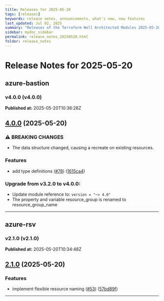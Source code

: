 ```yaml
---
title: Releases for 2025-05-20
tags: [releases]
keywords: release notes, announcements, what's new, new features
last_updated: Jul 02, 2025
summary: "Releases of the Terraform Well Architected Modules 2025-05-20"
sidebar: mydoc_sidebar
permalink: release_notes_20250520.html
folder: release_notes
---
```


# Release Notes for 2025-05-20

## azure-bastion
### v4.0.0 (v4.0.0)
**Published at:** 2025-05-20T10:36:28Z

## [4.0.0](https://github.com/CloudNationHQ/terraform-azure-bastion/compare/v3.2.0...v4.0.0) (2025-05-20)


### ⚠ BREAKING CHANGES

* The data structure changed, causing a recreate on existing resources.

### Features

* add type definitions ([#78](https://github.com/CloudNationHQ/terraform-azure-bastion/issues/78)) ([1615ca4](https://github.com/CloudNationHQ/terraform-azure-bastion/commit/1615ca419e0b1a1834a626628ab28cf8291d0a69))

### Upgrade from v3.2.0 to v4.0.0:

- Update module reference to: `version = "~> 4.0"`
- The property and variable resource_group is renamed to resource_group_name

---

## azure-rsv
### v2.1.0 (v2.1.0)
**Published at:** 2025-05-20T10:34:48Z

## [2.1.0](https://github.com/CloudNationHQ/terraform-azure-rsv/compare/v2.0.0...v2.1.0) (2025-05-20)


### Features

* implement flexible resource naming ([#53](https://github.com/CloudNationHQ/terraform-azure-rsv/issues/53)) ([57bd89f](https://github.com/CloudNationHQ/terraform-azure-rsv/commit/57bd89ffc49f9da3219dcf6ae12b94818f3bbe3e))

---


